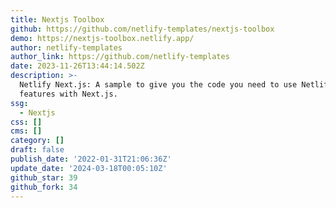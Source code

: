 ```yaml
---
title: Nextjs Toolbox
github: https://github.com/netlify-templates/nextjs-toolbox
demo: https://nextjs-toolbox.netlify.app/
author: netlify-templates
author_link: https://github.com/netlify-templates
date: 2023-11-26T13:44:14.502Z
description: >-
  Netlify Next.js: A sample to give you the code you need to use Netlify
  features with Next.js.
ssg:
  - Nextjs
css: []
cms: []
category: []
draft: false
publish_date: '2022-01-31T21:06:36Z'
update_date: '2024-03-18T00:05:10Z'
github_star: 39
github_fork: 34
---
```

